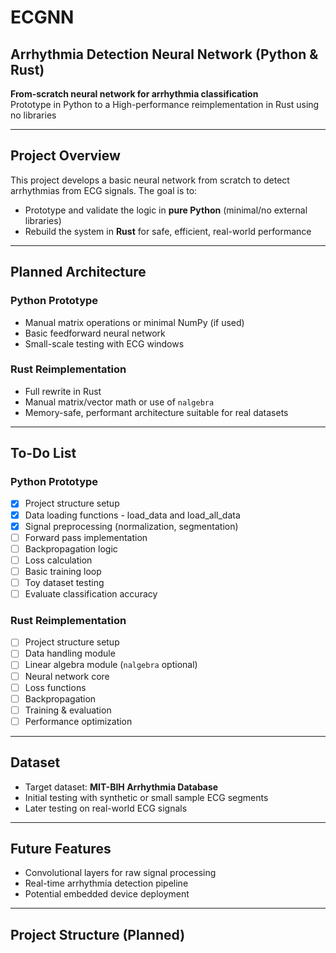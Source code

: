 # ECGNN

## Arrhythmia Detection Neural Network (Python & Rust)

 **From-scratch neural network for arrhythmia classification**  
Prototype in Python to a High-performance reimplementation in Rust using no libraries

---

## Project Overview

This project develops a basic neural network from scratch to detect arrhythmias from ECG signals. The goal is to:

- Prototype and validate the logic in **pure Python** (minimal/no external libraries)
- Rebuild the system in **Rust** for safe, efficient, real-world performance

---

## Planned Architecture

### Python Prototype
- Manual matrix operations or minimal NumPy (if used)
- Basic feedforward neural network
- Small-scale testing with ECG windows

### Rust Reimplementation
- Full rewrite in Rust
- Manual matrix/vector math or use of `nalgebra`
- Memory-safe, performant architecture suitable for real datasets

---

## To-Do List

### Python Prototype
- [X] Project structure setup
- [X] Data loading functions - load_data and load_all_data
- [X] Signal preprocessing (normalization, segmentation)
- [ ] Forward pass implementation
- [ ] Backpropagation logic
- [ ] Loss calculation
- [ ] Basic training loop
- [ ] Toy dataset testing
- [ ] Evaluate classification accuracy

### Rust Reimplementation
- [ ] Project structure setup
- [ ] Data handling module
- [ ] Linear algebra module (`nalgebra` optional)
- [ ] Neural network core
- [ ] Loss functions
- [ ] Backpropagation
- [ ] Training & evaluation
- [ ] Performance optimization

---

## Dataset

- Target dataset: **MIT-BIH Arrhythmia Database**
- Initial testing with synthetic or small sample ECG segments
- Later testing on real-world ECG signals

---

## Future Features

- Convolutional layers for raw signal processing  
- Real-time arrhythmia detection pipeline  
- Potential embedded device deployment  

---

## Project Structure (Planned)

